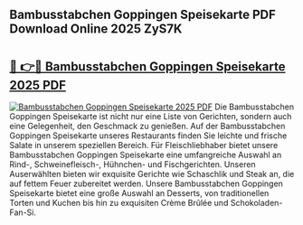 ## Bambusstabchen Goppingen Speisekarte PDF Download Online 2025 ZyS7K

# <h2><a href="http://gcdksow.nevu.top/?p=Bambusstabchen+Goppingen+Speisekarte">🔗 👉🔴 Bambusstabchen Goppingen Speisekarte 2025 PDF</a></h2>

[![Bambusstabchen Goppingen Speisekarte 2025 PDF](https://i.imgur.com/dBaPXMq.png)](http://gcdksow.nevu.top/?p=Bambusstabchen+Goppingen+Speisekarte)
Die Bambusstabchen Goppingen Speisekarte ist nicht nur eine Liste von Gerichten, sondern auch eine Gelegenheit, den Geschmack zu genießen. Auf der Bambusstabchen Goppingen Speisekarte unseres Restaurants finden Sie leichte und frische Salate in unserem speziellen Bereich. Für Fleischliebhaber bietet unsere Bambusstabchen Goppingen Speisekarte eine umfangreiche Auswahl an Rind-, Schweinefleisch-, Hühnchen- und Fischgerichten. Unseren Auserwählten bieten wir exquisite Gerichte wie Schaschlik und Steak an, die auf fettem Feuer zubereitet werden. Unsere Bambusstabchen Goppingen Speisekarte bietet eine große Auswahl an Desserts, von traditionellen Torten und Kuchen bis hin zu exquisiten Crème Brûlée und Schokoladen-Fan-Si.
